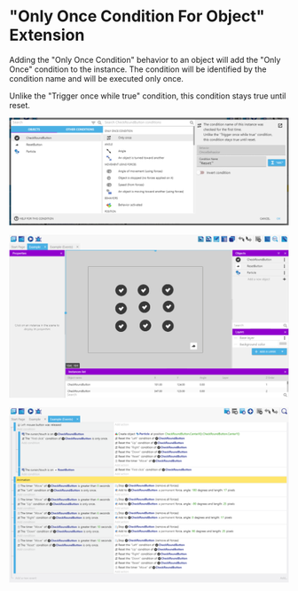 # "Only Once Condition For Object" Extension
Adding the "Only Once Condition" behavior to an object will add the "Only Once" condition to the instance.
The condition will be identified by the condition name and will be executed only once.

Unlike the "Trigger once while true" condition, this condition stays true until reset.

![Example project scene](./images/condition.png)

![Example project event](./images/scene.png)

![Example project condition](./images/events.png)